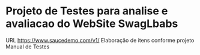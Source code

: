 # Projeto de Testes para analise e avaliacao do WebSite SwagLbabs
URL https://www.saucedemo.com/v1/
Elaboração de itens conforme projeto Manual de Testes
